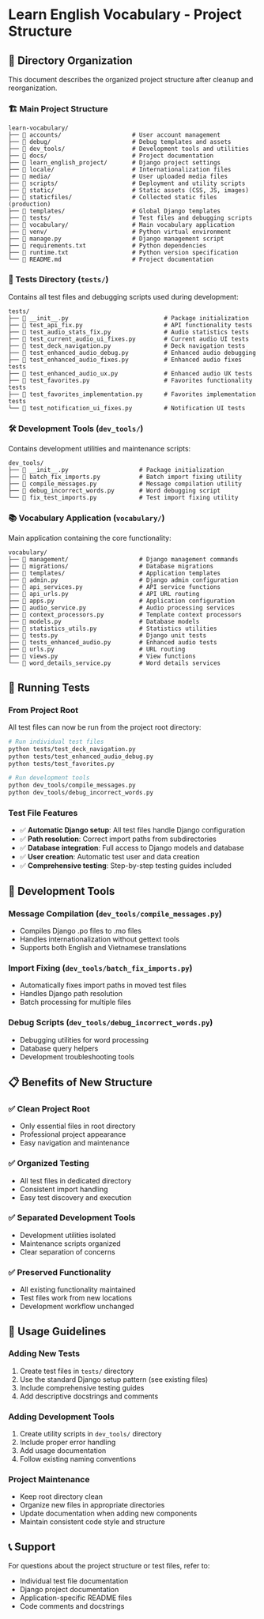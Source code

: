 # Learn English Vocabulary - Project Structure

## 📁 Directory Organization

This document describes the organized project structure after cleanup and reorganization.

### 🏗️ Main Project Structure

```
learn-vocabulary/
├── 📁 accounts/                    # User account management
├── 📁 debug/                       # Debug templates and assets
├── 📁 dev_tools/                   # Development tools and utilities
├── 📁 docs/                        # Project documentation
├── 📁 learn_english_project/       # Django project settings
├── 📁 locale/                      # Internationalization files
├── 📁 media/                       # User uploaded media files
├── 📁 scripts/                     # Deployment and utility scripts
├── 📁 static/                      # Static assets (CSS, JS, images)
├── 📁 staticfiles/                 # Collected static files (production)
├── 📁 templates/                   # Global Django templates
├── 📁 tests/                       # Test files and debugging scripts
├── 📁 vocabulary/                  # Main vocabulary application
├── 📁 venv/                        # Python virtual environment
├── 📄 manage.py                    # Django management script
├── 📄 requirements.txt             # Python dependencies
├── 📄 runtime.txt                  # Python version specification
└── 📄 README.md                    # Project documentation
```

### 🧪 Tests Directory (`tests/`)

Contains all test files and debugging scripts used during development:

```
tests/
├── 📄 __init__.py                           # Package initialization
├── 📄 test_api_fix.py                       # API functionality tests
├── 📄 test_audio_stats_fix.py               # Audio statistics tests
├── 📄 test_current_audio_ui_fixes.py        # Current audio UI tests
├── 📄 test_deck_navigation.py               # Deck navigation tests
├── 📄 test_enhanced_audio_debug.py          # Enhanced audio debugging
├── 📄 test_enhanced_audio_fixes.py          # Enhanced audio fixes tests
├── 📄 test_enhanced_audio_ux.py             # Enhanced audio UX tests
├── 📄 test_favorites.py                     # Favorites functionality tests
├── 📄 test_favorites_implementation.py      # Favorites implementation tests
└── 📄 test_notification_ui_fixes.py         # Notification UI tests
```

### 🛠️ Development Tools (`dev_tools/`)

Contains development utilities and maintenance scripts:

```
dev_tools/
├── 📄 __init__.py                    # Package initialization
├── 📄 batch_fix_imports.py           # Batch import fixing utility
├── 📄 compile_messages.py            # Message compilation utility
├── 📄 debug_incorrect_words.py       # Word debugging script
└── 📄 fix_test_imports.py            # Test import fixing utility
```

### 📚 Vocabulary Application (`vocabulary/`)

Main application containing the core functionality:

```
vocabulary/
├── 📁 management/                    # Django management commands
├── 📁 migrations/                    # Database migrations
├── 📁 templates/                     # Application templates
├── 📄 admin.py                       # Django admin configuration
├── 📄 api_services.py                # API service functions
├── 📄 api_urls.py                    # API URL routing
├── 📄 apps.py                        # Application configuration
├── 📄 audio_service.py               # Audio processing services
├── 📄 context_processors.py          # Template context processors
├── 📄 models.py                      # Database models
├── 📄 statistics_utils.py            # Statistics utilities
├── 📄 tests.py                       # Django unit tests
├── 📄 tests_enhanced_audio.py        # Enhanced audio tests
├── 📄 urls.py                        # URL routing
├── 📄 views.py                       # View functions
└── 📄 word_details_service.py        # Word details services
```

## 🚀 Running Tests

### From Project Root

All test files can now be run from the project root directory:

```bash
# Run individual test files
python tests/test_deck_navigation.py
python tests/test_enhanced_audio_debug.py
python tests/test_favorites.py

# Run development tools
python dev_tools/compile_messages.py
python dev_tools/debug_incorrect_words.py
```

### Test File Features

- ✅ **Automatic Django setup**: All test files handle Django configuration
- ✅ **Path resolution**: Correct import paths from subdirectories
- ✅ **Database integration**: Full access to Django models and database
- ✅ **User creation**: Automatic test user and data creation
- ✅ **Comprehensive testing**: Step-by-step testing guides included

## 🔧 Development Tools

### Message Compilation (`dev_tools/compile_messages.py`)
- Compiles Django .po files to .mo files
- Handles internationalization without gettext tools
- Supports both English and Vietnamese translations

### Import Fixing (`dev_tools/batch_fix_imports.py`)
- Automatically fixes import paths in moved test files
- Handles Django path resolution
- Batch processing for multiple files

### Debug Scripts (`dev_tools/debug_incorrect_words.py`)
- Debugging utilities for word processing
- Database query helpers
- Development troubleshooting tools

## 📋 Benefits of New Structure

### ✅ Clean Project Root
- Only essential files in root directory
- Professional project appearance
- Easy navigation and maintenance

### ✅ Organized Testing
- All test files in dedicated directory
- Consistent import handling
- Easy test discovery and execution

### ✅ Separated Development Tools
- Development utilities isolated
- Maintenance scripts organized
- Clear separation of concerns

### ✅ Preserved Functionality
- All existing functionality maintained
- Test files work from new locations
- Development workflow unchanged

## 🎯 Usage Guidelines

### Adding New Tests
1. Create test files in `tests/` directory
2. Use the standard Django setup pattern (see existing files)
3. Include comprehensive testing guides
4. Add descriptive docstrings and comments

### Adding Development Tools
1. Create utility scripts in `dev_tools/` directory
2. Include proper error handling
3. Add usage documentation
4. Follow existing naming conventions

### Project Maintenance
- Keep root directory clean
- Organize new files in appropriate directories
- Update documentation when adding new components
- Maintain consistent code style and structure

## 📞 Support

For questions about the project structure or test files, refer to:
- Individual test file documentation
- Django project documentation
- Application-specific README files
- Code comments and docstrings
